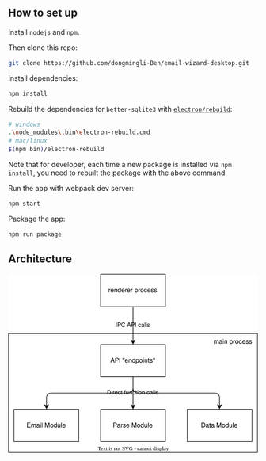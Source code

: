 ## How to set up

Install `nodejs` and `npm`.

Then clone this repo:

```bash
git clone https://github.com/dongmingli-Ben/email-wizard-desktop.git
```

Install dependencies:

```bash
npm install
```

Rebuild the dependencies for `better-sqlite3` with [`electron/rebuild`](https://github.com/electron/rebuild):

```bash
# windows
.\node_modules\.bin\electron-rebuild.cmd
# mac/linux
$(npm bin)/electron-rebuild
```

Note that for developer, each time a new package is installed via `npm install`, you need to rebuilt the package with the above command.

Run the app with webpack dev server:

```bash
npm start
```

Package the app:

```bash
npm run package
```

## Architecture

![image](/docs/architecture.drawio.svg)
